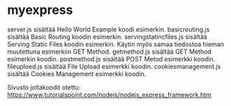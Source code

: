 # myexpress
server.js sisältää Hello World  Example koodi esimerkin.
basicrouting.js sisältää Basic Routing koodin esimerkin.
servingstatincfiles.js sisältää Serving Static Files koodin esimerkin.
Käytin myös samaa tiedostoa hieman muutettuna esimerkiin GET Method.
getmethod.js sisältää GET Method esimerkin koodin.
postmethod.js sisältää POST Metod esimerkki koodin.
fileuploed.js sisältää File Upload esimerkki koodin.
cookiesmanagement.js sisältää Cookies Management esimerkki koodin.

Sivusto joltakoodit otettu: https://www.tutorialspoint.com/nodejs/nodejs_express_framework.htm